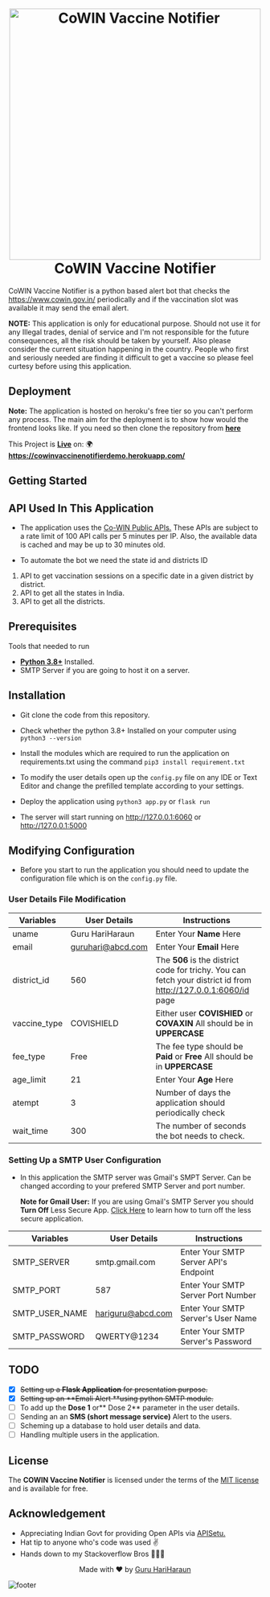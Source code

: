 <h1 align="center">
  <img src="https://ik.imagekit.io/guruhariharaun/github/CoWIN_Vaccine_Notifier/header.png" alt="CoWIN Vaccine Notifier" width ="500"/><br>
CoWIN Vaccine Notifier
</h1>

CoWIN Vaccine Notifier is a python based alert bot that checks the https://www.cowin.gov.in/ periodically and if the vaccination slot was available it may send the email alert.

**NOTE:** This application is only for educational purpose. Should not use it for any Illegal trades, denial of service and I&apos;m not responsible for the future consequences, all the risk should be taken by yourself. Also please consider the current situation happening in the country. People who first and seriously needed are finding it difficult to get a vaccine so please feel curtesy before using this application.

## Deployment
**Note:** The application is hosted on heroku's free tier so you can't perform any process. The main aim for the deployment is to show how would the frontend looks like. If you need so then clone the repository from **[here](https://github.com/guruhariharaun/CoWIN-Vaccine-Notifier/ "here")**

This Project is [**Live**](https://cowinvaccinenotifierdemo.herokuapp.com/ "**Live**") on: 🌍 **https://cowinvaccinenotifierdemo.herokuapp.com/**

## Getting Started
## API Used In This Application
- The application uses the [Co-WIN Public APIs.](https://apisetu.gov.in/public/api/cowin "Co-WIN Public APIs.") These APIs are subject to a rate limit of 100 API calls per 5 minutes per IP. Also, the available data is cached and may be up to 30 minutes old.

- To automate the bot we need the state id and districts ID 

1. API to get vaccination sessions on a specific date in a given district by district.
2. API to get all the states in India.
3. API to get all the districts.

## Prerequisites
Tools that needed to run 
- [**Python 3.8+**](https://www.python.org/downloads/ "**Python 3.8+**") Installed.
- SMTP Server if you are going to host it on a server.

## Installation
- Git clone the code from this repository.

- Check whether the python 3.8+ Installed on your computer using `python3 --version` 

- Install the modules which are required to run the application on requirements.txt using the command `pip3 install requirement.txt`

- To modify the user details open up the `config.py` file on any IDE or Text Editor and change the prefilled template according to your settings.

- Deploy the application using  `python3 app.py` or `flask run`

- The server will start running on http://127.0.0.1:6060 or http://127.0.0.1:5000

## Modifying Configuration
- Before you start to run the application you should need to update the configuration file which is on the `config.py` file.

### User Details File Modification
| Variables 	| User Details 		| Instructions |
| ------------ 	|---------------	|-----|
| uname      	| Guru HariHaraun	| Enter Your **Name** Here |
| email      	| guruhari@abcd.com	|Enter Your **Email** Here |
| district_id 	| 560 			|The **506** is the district code for trichy. You can fetch your district id from http://127.0.0.1:6060/id page |
| vaccine_type 	| COVISHIELD 		| Either user **COVISHIED**  or **COVAXIN** All should be in **UPPERCASE** |
| fee_type 	| Free 			| The fee type should be **Paid** or **Free** All should be in **UPPERCASE** |
| age_limit 	| 21 			| Enter Your **Age** Here |
| atempt    	| 3   			| Number of days the application should periodically check |
| wait_time 	| 300 			|The number of seconds the bot needs to check. |

### Setting Up a SMTP User Configuration 
- In this application the SMTP server was Gmail&apos;s SMPT Server. Can be changed according to your prefered SMTP Server and port number.

	**Note for Gmail User:** If you are using Gmail&apos;s SMTP Server you should **Turn Off** Less Secure App. [Click Here](https://support.google.com/accounts/answer/6010255#zippy=%2Cif-less-secure-app-access-is-on-for-your-account "Click Here") to learn how to turn off the less secure application.

| Variables | User Details | Instructions |
| ------------ |---------------|-----|
| SMTP_SERVER | smtp.gmail.com  |Enter Your SMTP Server API&apos;s Endpoint |
| SMTP_PORT | 587  |Enter Your SMTP Server Port Number |
| SMTP_USER_NAME | hariguru@abcd.com | Enter Your SMTP Server&apos;s User Name |
| SMTP_PASSWORD | QWERTY@1234 | Enter Your SMTP Server&apos;s Password |

## TODO
- [x] ~~Setting up a **Flask Application** for presentation purpose.~~
- [x] ~~Setting up an **Emali Alert **using python SMTP module.~~
- [ ] To add up the **Dose 1** or** Dose 2** parameter in the user details.
- [ ] Sending an an **SMS (short message service)** Alert to the users.
- [ ] Scheming up a database to hold user details and data.
- [ ] Handling multiple users in the application.

## License
The **COWIN Vaccine Notifier** is licensed under the terms of the [MIT license](https://github.com/guruhariharaun/CoWIN-Vaccine-Notifier/blob/main/LICENSE "MIT license") and is available for free.

## Acknowledgement
- Appreciating Indian Govt for providing Open APIs via [APISetu.](https://apisetu.gov.in/ "APISetu")
- Hat tip to anyone who&apos;s code was used ✌
- Hands down to my Stackoverflow Bros 🙆🏻‍♂️

<p align="center">
  Made with ❤️ by <a href="https://github.com/guruhariharaun">Guru HariHaraun</a>
</p>
<img align="center" src="https://ik.imagekit.io/guruhariharaun/github/CoWIN_Vaccine_Notifier/footer.png" alt="footer" />
